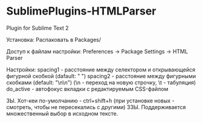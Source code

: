 SublimePlugins-HTMLParser
=========================

Plugin for Sublime Text 2

Установка:
    Распаковать в Packages/

Доступ к файлам настройки:
    Preferences -> Package Settings -> HTML Parser

Настройки:
    spacing1 - расстояние между селектором и открывающейся фигурной скобкой (dafault: " ")
    spacing2 - расстояние между фигурными скобками (default: "\n\n")
    (\n - переход на новую строчку, \t - табуляция)
    do_active - автофокус вкладки с редактируемым CSS-файлом
    
    


ЗЫ. Хот-кеи по-умолчанию - ctrl+shift+h (при установке новых - смотреть, чтобы не пересекались с другими)
ЗЗЫ. Поддерживается множественный выбор в исходном тексте. 
